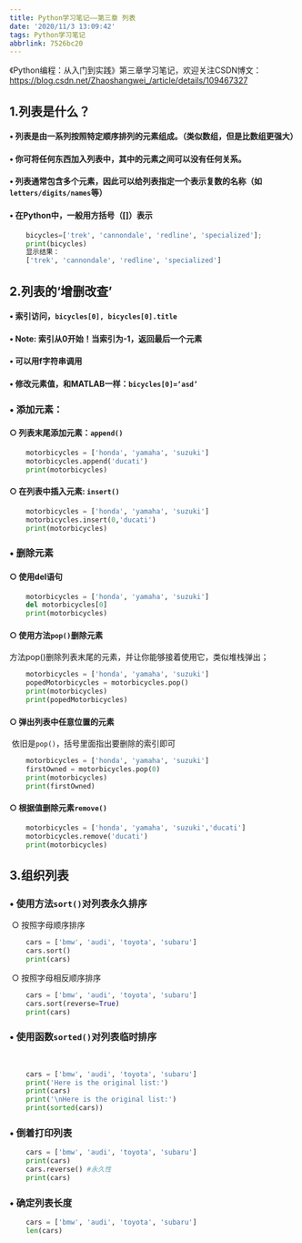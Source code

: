 ```yaml
---
title: Python学习笔记——第三章 列表
date: '2020/11/3 13:09:42'
tags: Python学习笔记
abbrlink: 7526bc20
---
```


《Python编程：从入门到实践》第三章学习笔记，欢迎关注CSDN博文：https://blog.csdn.net/Zhaoshangwei_/article/details/109467327

<!-- more -->

## 1.列表是什么？

#### 	• 列表是由一系列按照特定顺序排列的元素组成。（类似数组，但是比数组更强大）

#### 	• 你可将任何东西加入列表中，其中的元素之间可以没有任何关系。

#### 	• 列表通常包含多个元素，因此可以给列表指定一个表示复数的名称（如`letters/digits/names`等）

#### 	• 在Python中，一般用方括号（[]）表示

```python
	bicycles=['trek', 'cannondale', 'redline', 'specialized'];
	print(bicycles)
	显示结果：
	['trek', 'cannondale', 'redline', 'specialized']
```



## 2.列表的‘增删改查’

#### 	• 索引访问，`bicycles[0], bicycles[0].title`

#### 	• Note: 索引从0开始！当索引为-1，返回最后一个元素

#### 	• 可以用f字符串调用

#### 	• 修改元素值，和MATLAB一样：`bicycles[0]=‘asd’`

### 	• 添加元素：

#### 		○ 列表末尾添加元素：`append()`

```python
    motorbicycles = ['honda', 'yamaha', 'suzuki']
    motorbicycles.append('ducati')
    print(motorbicycles)
```



#### 		○ 在列表中插入元素: `insert()`

```python
    motorbicycles = ['honda', 'yamaha', 'suzuki']
    motorbicycles.insert(0,'ducati')
    print(motorbicycles)
```



### 	• 删除元素

#### 		○ 使用del语句

```python
    motorbicycles = ['honda', 'yamaha', 'suzuki']
    del motorbicycles[0]
    print(motorbicycles)
```



#### 		○ 使用方法`pop()`删除元素

​		方法pop()删除列表末尾的元素，并让你能够接着使用它，类似堆栈弹出；

```python
    motorbicycles = ['honda', 'yamaha', 'suzuki']
    popedMotorbicycles = motorbicycles.pop()
    print(motorbicycles)
    print(popedMotorbicycles)
```



#### 		○ 弹出列表中任意位置的元素

​		依旧是`pop()`，括号里面指出要删除的索引即可

```python
    motorbicycles = ['honda', 'yamaha', 'suzuki']
    firstOwned = motorbicycles.pop(0)
    print(motorbicycles)
    print(firstOwned)
```



#### 		○ 根据值删除元素`remove()`

```python
    motorbicycles = ['honda', 'yamaha', 'suzuki','ducati']
    motorbicycles.remove('ducati')
    print(motorbicycles)
```



## 3.组织列表

### 	• 使用方法`sort()`对列表永久排序

​		○ 按照字母顺序排序
​		

```python
	cars = ['bmw', 'audi', 'toyota', 'subaru']
	cars.sort()
	print(cars)
```

​		○ 按照字母相反顺序排序

```python
    cars = ['bmw', 'audi', 'toyota', 'subaru']
    cars.sort(reverse=True)
    print(cars)
```



### 	• 使用函数`sorted()`对列表临时排序

​	

```python
    cars = ['bmw', 'audi', 'toyota', 'subaru']
    print('Here is the original list:')
    print(cars)
    print('\nHere is the original list:')
    print(sorted(cars))
```



### 	• 倒着打印列表

```python
	cars = ['bmw', 'audi', 'toyota', 'subaru']
	print(cars)
	cars.reverse() #永久性
	print(cars)
```



### 	• 确定列表长度

```python
    cars = ['bmw', 'audi', 'toyota', 'subaru']
    len(cars)
```

​	


​		
​		
​		
​		
​		
​	
